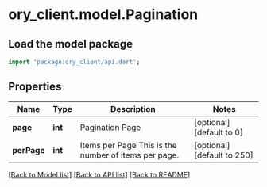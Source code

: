 # ory_client.model.Pagination

## Load the model package
```dart
import 'package:ory_client/api.dart';
```

## Properties
Name | Type | Description | Notes
------------ | ------------- | ------------- | -------------
**page** | **int** | Pagination Page | [optional] [default to 0]
**perPage** | **int** | Items per Page  This is the number of items per page. | [optional] [default to 250]

[[Back to Model list]](../README.md#documentation-for-models) [[Back to API list]](../README.md#documentation-for-api-endpoints) [[Back to README]](../README.md)


